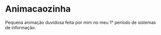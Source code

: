 # Animacaozinha
  Pequena animação duvidosa feita por mim no meu 1° período de sistemas de informação.
